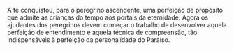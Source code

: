 ﻿A fé conquistou, para o peregrino ascendente, uma perfeição de propósito que admite as crianças do tempo aos portais da eternidade. Agora os ajudantes dos peregrinos devem começar o trabalho de desenvolver aquela perfeição de entendimento e aquela técnica de compreensão, tão indispensáveis à perfeição da personalidade do Paraíso.